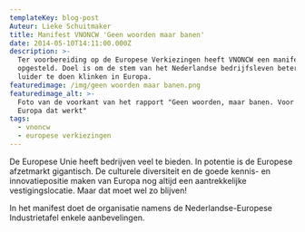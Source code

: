```yaml
---
templateKey: blog-post
Auteur: Lieke Schuitmaker
title: Manifest VNONCW 'Geen woorden maar banen'
date: 2014-05-10T14:11:00.000Z
description: >-
  Ter voorbereiding op de Europese Verkiezingen heeft VNONCW een manifest
  opgesteld. Doel is om de stem van het Nederlandse bedrijfsleven beter en
  luider te doen klinken in Europa.
featuredimage: /img/geen woorden maar banen.png
featuredimage_alt: >-
  Foto van de voorkant van het rapport "Geen woorden, maar banen. Voor een
  Europa dat werkt"
tags:
  - vnoncw
  - europese verkiezingen
---
```

De Europese Unie heeft bedrijven veel te bieden. In potentie is de Europese afzetmarkt gigantisch. De culturele diversiteit en de goede kennis- en innovatiepositie maken van Europa nog altijd een aantrekkelijke vestigingslocatie. Maar dat moet wel zo blijven! 

In het manifest doet de organisatie namens de Nederlandse-Europese Industrietafel enkele aanbevelingen.
